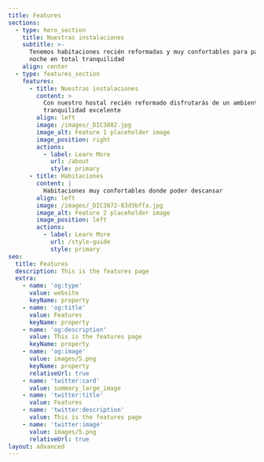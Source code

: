 ```yaml
---
title: Features
sections:
  - type: hero_section
    title: Nuestras instalaciones
    subtitle: >-
      Tenemos habitaciones recién reformadas y muy confortables para pasar la
      noche en total tranquilidad
    align: center
  - type: features_section
    features:
      - title: Nuestras instalaciones
        content: >
          Con nuestro hostal recién reformado disfrutarás de un ambiente de
          tranquilidad excelente
        align: left
        image: /images/_DIC3882.jpg
        image_alt: Feature 1 placeholder image
        image_position: right
        actions:
          - label: Learn More
            url: /about
            style: primary
      - title: Habitaciones
        content: |
          Habitaciones muy confortables donde poder descansar
        align: left
        image: /images/_DIC3872-83d3bffa.jpg
        image_alt: Feature 2 placeholder image
        image_position: left
        actions:
          - label: Learn More
            url: /style-guide
            style: primary
seo:
  title: Features
  description: This is the features page
  extra:
    - name: 'og:type'
      value: website
      keyName: property
    - name: 'og:title'
      value: Features
      keyName: property
    - name: 'og:description'
      value: This is the features page
      keyName: property
    - name: 'og:image'
      value: images/5.png
      keyName: property
      relativeUrl: true
    - name: 'twitter:card'
      value: summary_large_image
    - name: 'twitter:title'
      value: Features
    - name: 'twitter:description'
      value: This is the features page
    - name: 'twitter:image'
      value: images/5.png
      relativeUrl: true
layout: advanced
---
```

